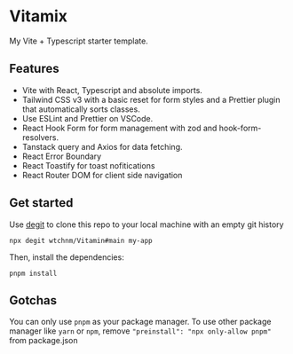 # Vitamix

My Vite + Typescript starter template.

## Features

-  Vite with React, Typescript and absolute imports.
-  Tailwind CSS v3 with a basic reset for form styles and a Prettier plugin that automatically sorts classes.
-  Use ESLint and Prettier on VSCode.
-  React Hook Form for form management with zod and hook-form-resolvers.
-  Tanstack query and Axios for data fetching.
-  React Error Boundary
-  React Toastify for toast nofitications
-  React Router DOM for client side navigation

## Get started

Use [degit](https://github.com/Rich-Harris/degit) to clone this repo to your local machine with an empty git history

```
npx degit wtchnm/Vitamin#main my-app
```

Then, install the dependencies:

```
pnpm install
```

## Gotchas

You can only use <code>pnpm</code> as your package manager. To use other package manager like <code>yarn</code> or <code>npm</code>, remove <code>"preinstall": "npx only-allow pnpm"</code> from package.json
